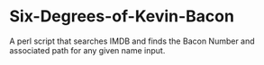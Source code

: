 Six-Degrees-of-Kevin-Bacon
==========================

A perl script that searches IMDB and finds the Bacon Number and associated path for any given name input.
